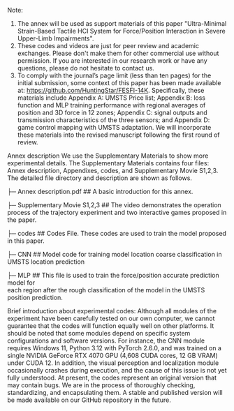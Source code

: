 
Note:
1.	The annex will be used as support materials of this paper "Ultra-Minimal Strain-Based Tactile HCI System for Force/Position Interaction in Severe Upper-Limb Impairments".
2.	These codes and videos are just for peer review and academic exchanges. Please don't make them for other commercial use without permission. If you are interested in our research work or have any questions, please do not hesitate to contact us.
3.	To comply with the journal’s page limit (less than ten pages) for the initial submission, some context of this paper has been made available at: https://github.com/HuntingStar/FESFI-14K. Specifically, these materials include Appendix A: UMSTS Price list; Appendix B: loss function and MLP training performance with regional averages of position and 3D force in 12 zones; Appendix C: signal outputs and transmission characteristics of the three sensors; and Appendix D: game control mapping with UMSTS adaptation. We will incorporate these materials into the revised manuscript following the first round of review.

Annex description
We use the Supplementary Materials to show more experimental details. The Supplementary Materials contains four files: Annex description, Appendixes, codes, and Supplementary Movie S1,2,3. The detailed file directory and description are shown as follows.

├─ Annex description.pdf          ## A basic introduction for this annex.

├─ Supplementary Movie S1,2,3    ## The video demonstrates the operation process of the 
trajectory experiment and two interactive games proposed in the paper.

├─ codes    ## Codes File. These codes are used to train the model proposed in this paper. 

├─ CNN     ## Model code for training model location coarse classification in UMSTS location prediction

├─ MLP     ## This file is used to train the force/position accurate prediction model for                    
                  each region after the rough classification of the model in the UMSTS position prediction.

Brief introduction about experimental codes:
Although all modules of the experiment have been carefully tested on our own computer, we cannot guarantee that the codes will function equally well on other platforms. It should be noted that some modules depend on specific system configurations and software versions. For instance, the CNN module requires Windows 11, Python 3.12 with PyTorch 2.6.0, and was trained on a single NVIDIA GeForce RTX 4070 GPU (4,608 CUDA cores, 12 GB VRAM) under CUDA 12. In addition, the visual perception and localization module occasionally crashes during execution, and the cause of this issue is not yet fully understood. At present, the codes represent an original version that may contain bugs. We are in the process of thoroughly checking, standardizing, and encapsulating them. A stable and published version will be made available on our GitHub repository in the future.

